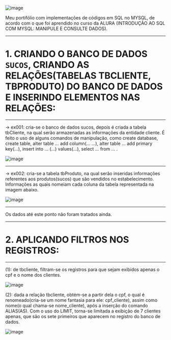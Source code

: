 ![image](https://user-images.githubusercontent.com/50182271/127007611-9c1c9766-5ba5-4099-8fff-b310763e1b31.png)

Meu portifólio com implementações de códigos em SQL no MYSQL, de acordo com o que foi aprendido no curso da ALURA (INTRODUÇÃO AO SQL COM MYSQL: MANIPULE E CONSULTE DADOS).

___________________________________________________________________________________________________________________________________________________________________________________
# 1. CRIANDO O BANCO DE DADOS `SUCOS`, CRIANDO AS RELAÇÕES(TABELAS TBCLIENTE, TBPRODUTO) DO BANCO DE DADOS E INSERINDO ELEMENTOS NAS RELAÇÕES:
___________________________________________________________________________________________________________________________________________________________________________________

-> ex001: cria-se o banco de dados sucos, depois é criada a tabela tbCliente, na qual serão armazenadas as informações da entidade cliente. É feito o uso de alguns comandos de manipulação, como create database, create table, alter table ... add column(... ...), alter table ... add primary key(...), insert into ... (...) values(...), select ... from ... . 

![image](https://user-images.githubusercontent.com/50182271/127037041-a6021fac-1c70-4351-9f95-f467acffb181.png)

___________________________________________________________________________________________________________________________________________________________________________________
-> ex002: cria-se a tabela tbProduto, na qual serão inseridas informações referentes aos produtos(sucos) que são vendidos no estabelecimento. Informações as quais nomeiam cada coluna da tabela representada na imagem abaixo.

![image](https://user-images.githubusercontent.com/50182271/127046889-bfd0f82b-9e4b-4220-abef-5d69f76d8981.png)

___________________________________________________________________________________________________________________________________________________________________________________
Os dados até este ponto não foram tratados ainda. 

___________________________________________________________________________________________________________________________________________________________________________________
# 2. APLICANDO FILTROS NOS REGISTROS:
___________________________________________________________________________________________________________________________________________________________________________________

(1): de tbcliente, filtram-se os registros para que sejam exibidos apenas o cpf e o nome dos clientes.

![image](https://user-images.githubusercontent.com/50182271/127083389-2ada2faf-ca7e-481b-8bd5-52627339469b.png)

(2): dada a relação tbcliente, obtém-se a partir dela o cpf, o qual é renomeado(cria-se um nome fantasia para ele: cpf_cliente), assim como nome(o qual chama-se nome_cliente), após a inserção do comando ALIAS(AS). Com o uso do LIMIT, torna-se limitada a exibição de 7 clientes apenas, que são os sete primeiros que aparecem no registro do banco de dados.

![image](https://user-images.githubusercontent.com/50182271/127083449-f55e619d-d608-420d-b729-a8130aa5d370.png)

